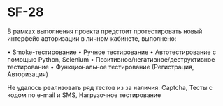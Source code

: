 # SF-28

В рамках выполнения проекта предстоит протестировать новый интерфейс авторизации в личном кабинете, выполнено:

• Smoke-тестирование • Ручное тестирование • Автотестирование с помощью Python, Selenium • Позитивное/негативное/деструктивное тестирование • Функциональное тестирование (Регистрация, Авторизация)

Не удалось реализовать ряд тестов из за наличия: Captcha, Тесты с кодом по e-mail и SMS, Нагрузочное тестирование
